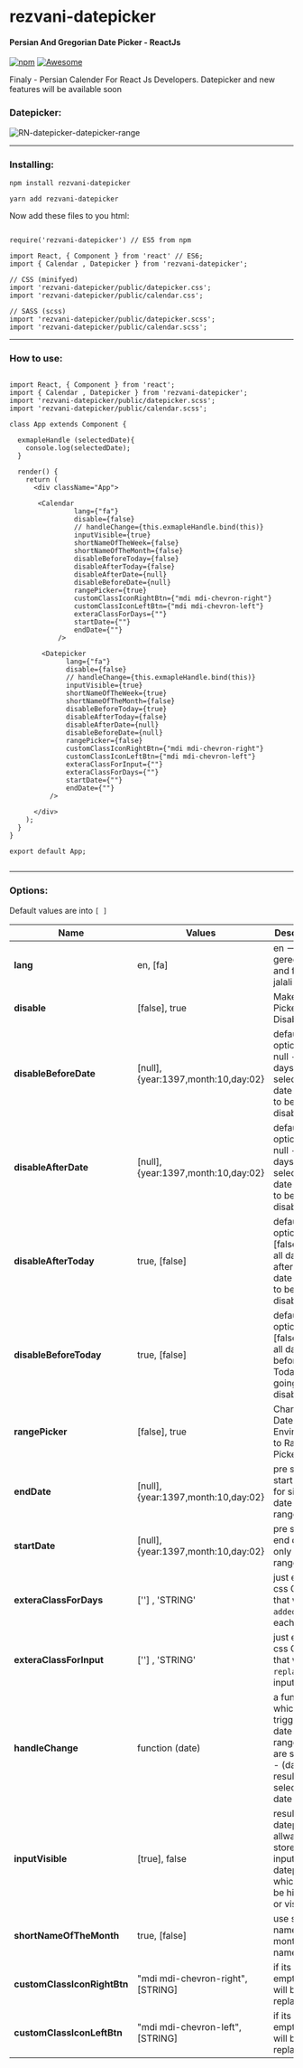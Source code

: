 # rezvani-datepicker
#### Persian And Gregorian Date Picker - ReactJs
[![npm](https://img.shields.io/npm/dt/rezvani-datepicker.svg)](https://www.npmjs.com/package/rezvani-datepicker)
[![Awesome](https://cdn.rawgit.com/sindresorhus/awesome/d7305f38d29fed78fa85652e3a63e154dd8e8829/media/badge.svg)](https://github.com/sindresorhus/awesome)

Finaly - Persian Calender For React Js Developers.
Datepicker and new features will be available soon


### Datepicker:
![RN-datepicker-datepicker-range](https://raw.githubusercontent.com/Abolfazl2647/rn-datepicker/master/public/rn-datepicker.png)

<hr>

### Installing:

```
npm install rezvani-datepicker

yarn add rezvani-datepicker

```

Now add these files to you html:

```React Component at the top

require('rezvani-datepicker') // ES5 from npm

import React, { Component } from 'react' // ES6;
import { Calendar , Datepicker } from 'rezvani-datepicker';

// CSS (minifyed)
import 'rezvani-datepicker/public/datepicker.css';
import 'rezvani-datepicker/public/calendar.css';

// SASS (scss)
import 'rezvani-datepicker/public/datepicker.scss';
import 'rezvani-datepicker/public/calendar.scss';

```
<hr>

### How to use:
```React Component in render method:

import React, { Component } from 'react';
import { Calendar , Datepicker } from 'rezvani-datepicker';
import 'rezvani-datepicker/public/datepicker.scss';
import 'rezvani-datepicker/public/calendar.scss';

class App extends Component {

  exmapleHandle (selectedDate){
    console.log(selectedDate);
  }

  render() {
    return (
      <div className="App">  

       <Calendar
                lang={"fa"}
                disable={false}
                // handleChange={this.exmapleHandle.bind(this)}
                inputVisible={true}
                shortNameOfTheWeek={false}
                shortNameOfTheMonth={false}
                disableBeforeToday={false}
                disableAfterToday={false}
                disableAfterDate={null}
                disableBeforeDate={null}
                rangePicker={true}
                customClassIconRightBtn={"mdi mdi-chevron-right"}
                customClassIconLeftBtn={"mdi mdi-chevron-left"}
                exteraClassForDays={""}
                startDate={""}
                endDate={""}
            />

        <Datepicker
              lang={"fa"}
              disable={false}
              // handleChange={this.exmapleHandle.bind(this)}
              inputVisible={true}
              shortNameOfTheWeek={true}
              shortNameOfTheMonth={false}
              disableBeforeToday={true}
              disableAfterToday={false}
              disableAfterDate={null}
              disableBeforeDate={null}
              rangePicker={false}
              customClassIconRightBtn={"mdi mdi-chevron-right"}
              customClassIconLeftBtn={"mdi mdi-chevron-left"}
              exteraClassForInput={""}
              exteraClassForDays={""}
              startDate={""}
              endDate={""}
          /> 

      </div>
    );
  }
}

export default App;


```
<hr>


### Options:
Default values are into `[ ]`

Name | Values | Description | Sample
------------- | ------------- | ------------- |-------------
**lang** | en, [fa] | en --> geregorian and fa --> jalali
**disable** | [false], true | Make Date Picker Disable
**disableBeforeDate** | [null], {year:1397,month:10,day:02} | default option is null - set all days before selected date going to be disable
**disableAfterDate** | [null], {year:1397,month:10,day:02} | default option is null - set all days after selected date going to be disable
**disableAfterToday** | true, [false] | default option is [false] - set all days after Today date going to be disable
**disableBeforeToday** | true, [false] | default option is [false] - set all days before Today date going to be disable
**rangePicker** | [false], true | Change Datepicker Environment to Range Picker
**endDate** | [null], {year:1397,month:10,day:02} | pre selected start date - for single date and range date
**startDate** | [null], {year:1397,month:10,day:02} | pre selected end date - only for range date
**exteraClassForDays** | [''] , 'STRING' | just extrea css Class that will `added` to each days
**exteraClassForInput** | [''] , 'STRING' | just extrea css Class that will `replace` with input class
**handleChange** | function (date) | a function which trigger after date and range date are selected - (date) is result of selected date
**inputVisible** | [true], false | result of datepicker allways stored in an input under datepicker which can be hidden or visible
**shortNameOfTheMonth** | true, [false] | use short names for month's names
**customClassIconRightBtn** | "mdi mdi-chevron-right", [STRING] | if its false or empty ">" will be replaced
**customClassIconLeftBtn** | "mdi mdi-chevron-left", [STRING] | if its false or empty "<" will be replaced

